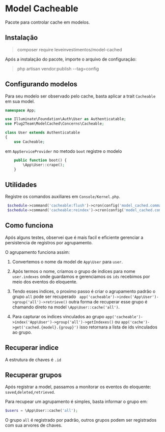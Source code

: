 # Model Cacheable

Pacote para controlar cache em modelos.

## Instalação

> composer require leveinvestimentos/model-cached

Após a instalação do pacote, importe o arquivo de configuração:

>  php artisan vendor:publish --tag=config 

## Configurando modelos

Para seu modelo ser observado pelo cache, basta aplicar a trait `Cacheable` em sua model.

```php
namespace App;

use Illuminate\Foundation\Auth\User as Authenticatable;
use Plug2Team\ModelCached\Concerns\Cacheable;

class User extends Authenticatable
{
    use Cacheable;
```

em `AppServiceProvider` no metodo `boot` registre o modelo

```php
    public function boot() {
        \App\User::crape();
    }
```

## Utilidades

Registre os comandos auxiliares em `Console/Kernel.php`.

```php
 $schedule->command('cacheable:flush')->cron(config('model_cached.commands.flush'));
 $schedule->command('cacheable:reindex')->cron(config('model_cached.commands.re_index'));
```

## Como funciona

Após alguns testes, observei que é mais facil e eficiente gerenciar a persistencia de registros por agrupamento.

O agrupamento funciona assim: 

1. Convertemos o nome da model de `App\User` para `user`.

2. Após termos o nome, criamos o grupo de indices para nome `user.indexes` onde guardamos e gerenciamos os `ids` recebimos por meio dos
eventos do eloquente.

3. Tendo esses indices, o proximo passo é criar o agrupamento padrão o grupo `all` pode ser recuperado `` app('cacheable')->index('App\User')->group('all')->retrieve()`` 
outra forma de recuperar esse grupo é chamando direto na model `\App\User::cache('all')`.  

4. Para capturar os indices vinculados ao grupo ``app('cacheable')->index('App\User')->group('all')->getIndexes()``  ou 
``app('cache')->get('cached.{model}.{group}')`` isso retornara a lista de ids vinculados ao grupo.

## Recuperar indice

A estrutura de chaves é `.id`

## Recuperar grupos

Após registrar a model, passamos a monitorar os eventos do eloquente: `saved`,`deleted`,`retrieved`.

Para recupear um agrupamento é simples, basta informar o grupo em:

```php
$users = \App\User::cache('all');
```

O grupo `all` é registrado por padrão, outros grupos podem ser registrados com sua arvores de chaves.




